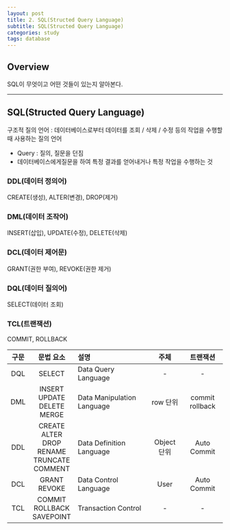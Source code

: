 ```yaml
---
layout: post
title: 2. SQL(Structed Query Language)
subtitle: SQL(Structed Query Language)
categories: study
tags: database
---
```


## Overview

SQL이 무엇이고 어떤 것들이 있는지 알아본다.

***

## SQL(Structed Query Language)

구조적 질의 언어 : 데이터베이스로부터 데이터를 조회 / 삭제 / 수정 등의 작업을 수행할 때 사용하는 질의 언어

- Query : 질의, 질문을 던짐
- 데이터베이스에게질문을 하여 특정 결과를 얻어내거나 특정 작업을 수행하는 것

### DDL(데이터 정의어)

CREATE(생성), ALTER(변경), DROP(제거)

### DML(데이터 조작어)

INSERT(삽입), UPDATE(수정), DELETE(삭제)

### DCL(데이터 제어문)

GRANT(권한 부여), REVOKE(권한 제거)

### DQL(데이터 질의어)

SELECT(데이터 조회)

### TCL(트랜잭션)

COMMIT, ROLLBACK

| 구문 | 문법 요소 | 설명 | 주체 | 트랜잭션 |
| :----------: | :----------: | :---------- | :----------: | :----------: |
| DQL | SELECT | Data Query Language | - | - |
| DML | INSERT<br>UPDATE<br>DELETE<br>MERGE | Data Manipulation Language | row 단위 | commit<br>rollback |
| DDL | CREATE<br>ALTER<br>DROP<br>RENAME<br>TRUNCATE<br>COMMENT | Data Definition Language | Object 단위 | Auto Commit |
| DCL | GRANT<br>REVOKE | Data Control Language | User | Auto Commit |
| TCL | COMMIT<br>ROLLBACK<br>SAVEPOINT | Transaction Control | - | - |